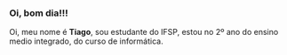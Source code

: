 ### Oi, bom dia!!!

Oi, meu nome é <b>Tiago</b>, sou estudante do IFSP, estou no 2º ano do ensino medio integrado, do curso de informática.
